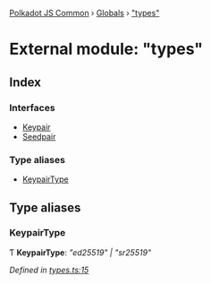 [Polkadot JS Common](../README.md) › [Globals](../globals.md) › ["types"](_types_.md)

# External module: "types"

## Index

### Interfaces

* [Keypair](../interfaces/_types_.keypair.md)
* [Seedpair](../interfaces/_types_.seedpair.md)

### Type aliases

* [KeypairType](_types_.md#keypairtype)

## Type aliases

###  KeypairType

Ƭ **KeypairType**: *"ed25519" | "sr25519"*

*Defined in [types.ts:15](https://github.com/polkadot-js/common/blob/81a31519/packages/util-crypto/src/types.ts#L15)*
